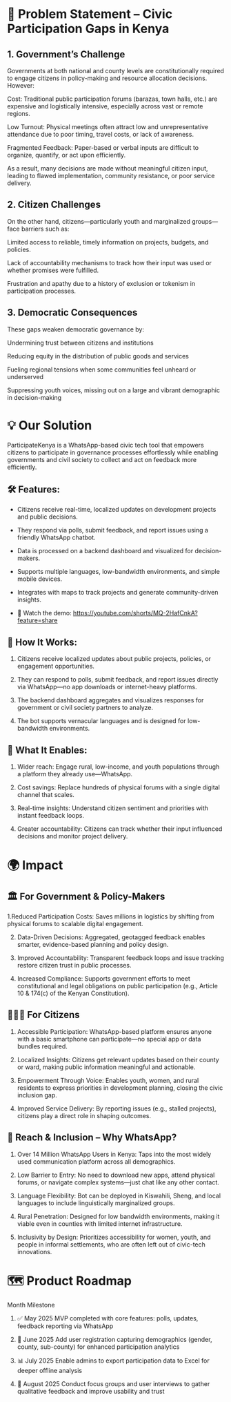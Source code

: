 
# 🧠 Problem Statement – Civic Participation Gaps in Kenya
## 1. Government’s Challenge
Governments at both national and county levels are constitutionally required to engage citizens in policy-making and resource allocation decisions. However:

Cost: Traditional public participation forums (barazas, town halls, etc.) are expensive and logistically intensive, especially across vast or remote regions.

Low Turnout: Physical meetings often attract low and unrepresentative attendance due to poor timing, travel costs, or lack of awareness.

Fragmented Feedback: Paper-based or verbal inputs are difficult to organize, quantify, or act upon efficiently.

As a result, many decisions are made without meaningful citizen input, leading to flawed implementation, community resistance, or poor service delivery.

## 2. Citizen Challenges
On the other hand, citizens—particularly youth and marginalized groups—face barriers such as:

Limited access to reliable, timely information on projects, budgets, and policies.

Lack of accountability mechanisms to track how their input was used or whether promises were fulfilled.

Frustration and apathy due to a history of exclusion or tokenism in participation processes.

## 3. Democratic Consequences
These gaps weaken democratic governance by:

Undermining trust between citizens and institutions

Reducing equity in the distribution of public goods and services

Fueling regional tensions when some communities feel unheard or underserved

Suppressing youth voices, missing out on a large and vibrant demographic in decision-making

# 💡 Our Solution  
ParticipateKenya is a WhatsApp-based civic tech tool that empowers citizens to participate in governance processes effortlessly while enabling governments and civil society to collect and act on feedback more efficiently.

## 🛠️ Features:
- Citizens receive real-time, localized updates on development projects and public decisions.

- They respond via polls, submit feedback, and report issues using a friendly WhatsApp chatbot.

- Data is processed on a backend dashboard and visualized for decision-makers.

- Supports multiple languages, low-bandwidth environments, and simple mobile devices.

- Integrates with maps to track projects and generate community-driven insights.

- 🔗 Watch the demo: https://youtube.com/shorts/MQ-2HafCnkA?feature=share

## 🔧 How It Works:
1. Citizens receive localized updates about public projects, policies, or engagement opportunities.

2. They can respond to polls, submit feedback, and report issues directly via WhatsApp—no app downloads or internet-heavy platforms.

3. The backend dashboard aggregates and visualizes responses for government or civil society partners to analyze.

4. The bot supports vernacular languages and is designed for low-bandwidth environments.

## 🌱 What It Enables:
1. Wider reach: Engage rural, low-income, and youth populations through a platform they already use—WhatsApp.

2. Cost savings: Replace hundreds of physical forums with a single digital channel that scales.

3. Real-time insights: Understand citizen sentiment and priorities with instant feedback loops.

4. Greater accountability: Citizens can track whether their input influenced decisions and monitor project delivery.


# 🌍 Impact
## 🏛️ For Government & Policy-Makers
1.Reduced Participation Costs: Saves millions in logistics by shifting from physical forums to scalable digital engagement.

2. Data-Driven Decisions: Aggregated, geotagged feedback enables smarter, evidence-based planning and policy design.

3. Improved Accountability: Transparent feedback loops and issue tracking restore citizen trust in public processes.

4. Increased Compliance: Supports government efforts to meet constitutional and legal obligations on public participation (e.g., Article 10 & 174(c) of the Kenyan Constitution).

## 🙋🏽‍♂️ For Citizens
1. Accessible Participation: WhatsApp-based platform ensures anyone with a basic smartphone can participate—no special app or data bundles required.

2. Localized Insights: Citizens get relevant updates based on their county or ward, making public information meaningful and actionable.

3. Empowerment Through Voice: Enables youth, women, and rural residents to express priorities in development planning, closing the civic inclusion gap.

4. Improved Service Delivery: By reporting issues (e.g., stalled projects), citizens play a direct role in shaping outcomes.

## 📲 Reach & Inclusion – Why WhatsApp?
1. Over 14 Million WhatsApp Users in Kenya: Taps into the most widely used communication platform across all demographics.

2. Low Barrier to Entry: No need to download new apps, attend physical forums, or navigate complex systems—just chat like any other contact.

3. Language Flexibility: Bot can be deployed in Kiswahili, Sheng, and local languages to include linguistically marginalized groups.

4. Rural Penetration: Designed for low bandwidth environments, making it viable even in counties with limited internet infrastructure.

5. Inclusivity by Design: Prioritizes accessibility for women, youth, and people in informal settlements, who are often left out of civic-tech innovations.


# 🗺️ Product Roadmap

Month	Milestone
1. ✅ May 2025	MVP completed with core features: polls, updates, feedback reporting via WhatsApp

2. 🔄 June 2025	Add user registration capturing demographics (gender, county, sub-county) for enhanced participation analytics

3. 📊 July 2025	Enable admins to export participation data to Excel for deeper offline analysis

4. 🧪 August 2025	Conduct focus groups and user interviews to gather qualitative feedback and improve usability and trust